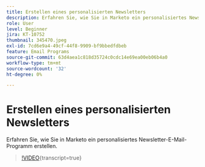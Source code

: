 ```yaml
---
title: Erstellen eines personalisierten Newsletters
description: Erfahren Sie, wie Sie in Marketo ein personalisiertes Newsletter-E-Mail-Programm erstellen.
role: User
level: Beginner
jira: KT-10752
thumbnail: 345470.jpeg
exl-id: 7cd6e9a4-49cf-44f8-9909-bf9bbedfdbeb
feature: Email Programs
source-git-commit: 63d4aea1c818d35724c0cdc14e69ea00eb06b4a0
workflow-type: tm+mt
source-wordcount: '32'
ht-degree: 0%

---
```


# Erstellen eines personalisierten Newsletters

Erfahren Sie, wie Sie in Marketo ein personalisiertes Newsletter-E-Mail-Programm erstellen.

>[!VIDEO](https://video.tv.adobe.com/v/3416208/?quality=12&learn=on&captions=ger){transcript=true}
